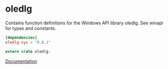 # oledlg #
Contains function definitions for the Windows API library oledlg. See winapi for types and constants.

```toml
[dependencies]
oledlg-sys = "0.0.1"
```

```rust
extern crate oledlg;
```

[Documentation](https://retep998.github.io/doc/oledlg/)
